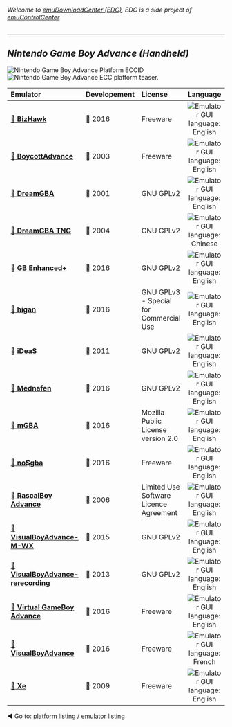 ###### Welcome to [emuDownloadCenter (EDC)](https://github.com/PhoenixInteractiveNL/emuDownloadCenter/wiki/), EDC is a side project of [emuControlCenter](https://github.com/PhoenixInteractiveNL/emuControlCenter/wiki/)
***
## _Nintendo Game Boy Advance (Handheld)_
![](https://raw.githubusercontent.com/wiki/PhoenixInteractiveNL/emuDownloadCenter/images_platform/ecc_gba_cell.png "Nintendo Game Boy Advance Platform ECCID")
![](https://raw.githubusercontent.com/wiki/PhoenixInteractiveNL/emuDownloadCenter/images_platform/ecc_gba_teaser.png "Nintendo Game Boy Advance ECC platform teaser.")

| Emulator | Developement | License | Language |
|:---------|:-------------|:--------|:--------:|
| [:file_folder: **BizHawk**](https://github.com/PhoenixInteractiveNL/emuDownloadCenter/wiki/Emulator-bizhawk#menu) | :large_blue_circle: 2016 | Freeware | ![](https://raw.githubusercontent.com/wiki/PhoenixInteractiveNL/emuDownloadCenter/images_flags/icon_flag_EN_24.png "Emulator GUI language: English") |
| [:file_folder: **BoycottAdvance**](https://github.com/PhoenixInteractiveNL/emuDownloadCenter/wiki/Emulator-boycottadv#menu) | :red_circle: 2003 | Freeware | ![](https://raw.githubusercontent.com/wiki/PhoenixInteractiveNL/emuDownloadCenter/images_flags/icon_flag_EN_24.png "Emulator GUI language: English") |
| [:file_folder: **DreamGBA**](https://github.com/PhoenixInteractiveNL/emuDownloadCenter/wiki/Emulator-dreamgba#menu) | :red_circle: 2001 | GNU GPLv2 | ![](https://raw.githubusercontent.com/wiki/PhoenixInteractiveNL/emuDownloadCenter/images_flags/icon_flag_EN_24.png "Emulator GUI language: English") |
| [:file_folder: **DreamGBA TNG**](https://github.com/PhoenixInteractiveNL/emuDownloadCenter/wiki/Emulator-dreamgbatng#menu) | :red_circle: 2004 | GNU GPLv2 | ![](https://raw.githubusercontent.com/wiki/PhoenixInteractiveNL/emuDownloadCenter/images_flags/icon_flag_CH_24.png "Emulator GUI language: Chinese") |
| [:file_folder: **GB Enhanced+**](https://github.com/PhoenixInteractiveNL/emuDownloadCenter/wiki/Emulator-gbeplus#menu) | :large_blue_circle: 2016 | GNU GPLv2 | ![](https://raw.githubusercontent.com/wiki/PhoenixInteractiveNL/emuDownloadCenter/images_flags/icon_flag_EN_24.png "Emulator GUI language: English") |
| [:file_folder: **higan**](https://github.com/PhoenixInteractiveNL/emuDownloadCenter/wiki/Emulator-higan#menu) | :large_blue_circle: 2016 | GNU GPLv3 - Special for Commercial Use | ![](https://raw.githubusercontent.com/wiki/PhoenixInteractiveNL/emuDownloadCenter/images_flags/icon_flag_EN_24.png "Emulator GUI language: English") |
| [:file_folder: **iDeaS**](https://github.com/PhoenixInteractiveNL/emuDownloadCenter/wiki/Emulator-ideas#menu) | :red_circle: 2011 | GNU GPLv2 | ![](https://raw.githubusercontent.com/wiki/PhoenixInteractiveNL/emuDownloadCenter/images_flags/icon_flag_EN_24.png "Emulator GUI language: English") |
| [:file_folder: **Mednafen**](https://github.com/PhoenixInteractiveNL/emuDownloadCenter/wiki/Emulator-mednafen#menu) | :large_blue_circle: 2016 | GNU GPLv2 | ![](https://raw.githubusercontent.com/wiki/PhoenixInteractiveNL/emuDownloadCenter/images_flags/icon_flag_EN_24.png "Emulator GUI language: English") |
| [:file_folder: **mGBA**](https://github.com/PhoenixInteractiveNL/emuDownloadCenter/wiki/Emulator-mgba#menu) | :large_blue_circle: 2016 | Mozilla Public License version 2.0 | ![](https://raw.githubusercontent.com/wiki/PhoenixInteractiveNL/emuDownloadCenter/images_flags/icon_flag_EN_24.png "Emulator GUI language: English") |
| [:file_folder: **no$gba**](https://github.com/PhoenixInteractiveNL/emuDownloadCenter/wiki/Emulator-nogba#menu) | :large_blue_circle: 2016 | Freeware | ![](https://raw.githubusercontent.com/wiki/PhoenixInteractiveNL/emuDownloadCenter/images_flags/icon_flag_EN_24.png "Emulator GUI language: English") |
| [:file_folder: **RascalBoy Advance**](https://github.com/PhoenixInteractiveNL/emuDownloadCenter/wiki/Emulator-rascalboyadv#menu) | :red_circle: 2006 | Limited Use Software Licence Agreement | ![](https://raw.githubusercontent.com/wiki/PhoenixInteractiveNL/emuDownloadCenter/images_flags/icon_flag_EN_24.png "Emulator GUI language: English") |
| [:file_folder: **VisualBoyAdvance-M-WX**](https://github.com/PhoenixInteractiveNL/emuDownloadCenter/wiki/Emulator-vbam#menu) | :large_blue_circle: 2015 | GNU GPLv2 | ![](https://raw.githubusercontent.com/wiki/PhoenixInteractiveNL/emuDownloadCenter/images_flags/icon_flag_EN_24.png "Emulator GUI language: English") |
| [:file_folder: **VisualBoyAdvance-rerecording**](https://github.com/PhoenixInteractiveNL/emuDownloadCenter/wiki/Emulator-vbarr#menu) | :red_circle: 2013 | GNU GPLv2 | ![](https://raw.githubusercontent.com/wiki/PhoenixInteractiveNL/emuDownloadCenter/images_flags/icon_flag_EN_24.png "Emulator GUI language: English") |
| [:file_folder: **Virtual GameBoy Advance**](https://github.com/PhoenixInteractiveNL/emuDownloadCenter/wiki/Emulator-vgba#menu) | :large_blue_circle: 2016 | Freeware | ![](https://raw.githubusercontent.com/wiki/PhoenixInteractiveNL/emuDownloadCenter/images_flags/icon_flag_EN_24.png "Emulator GUI language: English") |
| [:file_folder: **VisualBoyAdvance**](https://github.com/PhoenixInteractiveNL/emuDownloadCenter/wiki/Emulator-visualboyadvance#menu) | :large_blue_circle: 2016 | Freeware | ![](https://raw.githubusercontent.com/wiki/PhoenixInteractiveNL/emuDownloadCenter/images_flags/icon_flag_FR_24.png "Emulator GUI language: French") |
| [:file_folder: **Xe**](https://github.com/PhoenixInteractiveNL/emuDownloadCenter/wiki/Emulator-xe#menu) | :red_circle: 2009 | Freeware | ![](https://raw.githubusercontent.com/wiki/PhoenixInteractiveNL/emuDownloadCenter/images_flags/icon_flag_EN_24.png "Emulator GUI language: English") |

:arrow_backward: Go to: [platform listing](https://github.com/PhoenixInteractiveNL/emuDownloadCenter/wiki/EDC-Platform-List) / [emulator listing](https://github.com/PhoenixInteractiveNL/emuDownloadCenter/wiki/EDC-Emulator-List)
